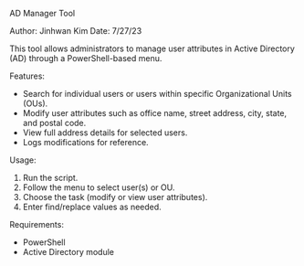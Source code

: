 AD Manager Tool

Author: Jinhwan Kim
Date: 7/27/23

This tool allows administrators to manage user attributes in Active Directory (AD) through a PowerShell-based menu.

Features:
- Search for individual users or users within specific Organizational Units (OUs).
- Modify user attributes such as office name, street address, city, state, and postal code.
- View full address details for selected users.
- Logs modifications for reference.

Usage:
1. Run the script.
2. Follow the menu to select user(s) or OU.
3. Choose the task (modify or view user attributes).
4. Enter find/replace values as needed.

Requirements:
- PowerShell
- Active Directory module
